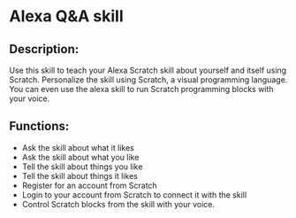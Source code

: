 # Alexa Q&A skill

## Description:

Use this skill to teach your Alexa Scratch skill about yourself and itself using Scratch.
Personalize the skill using Scratch, a visual programming language. You can even use the
alexa skill to run Scratch programming blocks with your voice.

## Functions:

* Ask the skill about what it likes
* Ask the skill about what you like
* Tell the skill about things you like
* Tell the skill about things it likes
* Register for an account from Scratch
* Login to your account from Scratch to connect it with the skill
* Control Scratch blocks from the skill with your voice.
